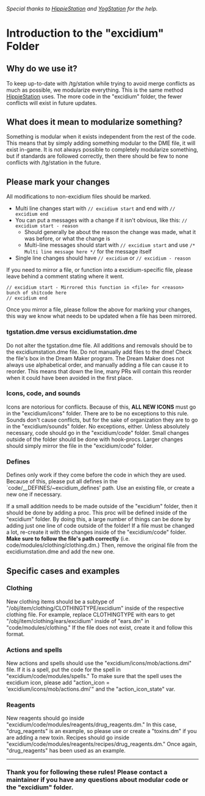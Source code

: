 ###### Special thanks to [HippieStation](https://github.com/HippieStation/HippieStation/blob/master/hippiestation/README.md) and [YogStation](https://github.com/yogstation13/Yogstation-TG/blob/master/yogstation/README.md) for the help. 

# Introduction to the "excidium" Folder

## Why do we use it?

To keep up-to-date with /tg/station while trying to avoid merge conflicts as much as possible, we modularize everything. This is the same method [HippieStation](https://github.com/HippieStation/HippieStation/tree/master/hippiestation) uses. The more code in the "excidium" folder, the fewer conflicts will exist in future updates.

## What does it mean to modularize something?

Something is modular when it exists independent from the rest of the code. This means that by simply adding something modular to the DME file, it will exist in-game. It is not always possible to completely modularize something, but if standards are followed correctly, then there should be few to none conflicts with /tg/station in the future.

## Please mark your changes

All modifications to non-excidium files should be marked.

- Multi line changes start with `// excidium start` and end with `// excidium end`
- You can put a messages with a change if it isn't obvious, like this: `// excidium start - reason`
  - Should generally be about the reason the change was made, what it was before, or what the change is
  - Multi-line messages should start with `// excidium start` and use `/* Multi line message here */` for the message itself
- Single line changes should have `// excidium` or `// excidium - reason`

If you need to mirror a file, or function into a excidium-specific file, please leave behind a comment stating where it went.

```
// excidium start - Mirrored this function in <file> for <reason>
bunch of shitcode here
// excidium end
```

Once you mirror a file, please follow the above for marking your changes, this way we know what needs to be updated when a file has been mirrored.


### tgstation.dme versus excidiumstation.dme

Do not alter the tgstation.dme file. All additions and removals should be to the excidiumstation.dme file. Do not manually add files to the dme! Check the file's box in the Dream Maker program. The Dream Maker does not always use alphabetical order, and manually adding a file can cause it to reorder. This means that down the line, many PRs will contain this reorder when it could have been avoided in the first place.

### Icons, code, and sounds

Icons are notorious for conflicts. Because of this, **ALL NEW ICONS** must go in the "excidium/icons" folder. There are to be no exceptions to this rule. Sounds don't cause conflicts, but for the sake of organization they are to go in the "excidium/sounds" folder. No exceptions, either. Unless absolutely necessary, code should go in the "excidium/code" folder. Small changes outside of the folder should be done with hook-procs. Larger changes should simply mirror the file in the "excidium/code" folder.

### Defines

Defines only work if they come before the code in which they are used. Because of this, please put all defines in the `code/__DEFINES/~excidium_defines' path. Use an existing file, or create a new one if necessary.

If a small addition needs to be made outside of the "excidium" folder, then it should be done by adding a proc. This proc will be defined inside of the "excidium" folder. By doing this, a large number of things can be done by adding just one line of code outside of the folder! If a file must be changed a lot, re-create it with the changes inside of the "excidium/code" folder. **Make sure to follow the file's path correctly** (i.e. code/modules/clothing/clothing.dm.) Then, remove the original file from the excidiumstation.dme and add the new one.

## Specific cases and examples

### Clothing

New clothing items should be a subtype of "/obj/item/clothing/CLOTHINGTYPE/excidium" inside of the respective clothing file. For example, replace CLOTHINGTYPE with ears to get "/obj/item/clothing/ears/excidium" inside of "ears.dm" in "code/modules/clothing." If the file does not exist, create it and follow this format.

### Actions and spells

New actions and spells should use the "excidium/icons/mob/actions.dmi" file. If it is a spell, put the code for the spell in "excidium/code/modules/spells." To make sure that the spell uses the excidium icon, please add "action_icon = 'excidium/icons/mob/actions.dmi'" and the "action_icon_state" var.

### Reagents

New reagents should go inside "excidium/code/modules/reagents/drug_reagents.dm." In this case, "drug_reagents" is an example, so please use or create a "toxins.dm" if you are adding a new toxin. Recipes should go inside "excidium/code/modules/reagents/recipes/drug_reagents.dm." Once again, "drug_reagents" has been used as an example.

---

### Thank you for following these rules! Please contact a maintainer if you have any questions about modular code or the "excidium" folder.

